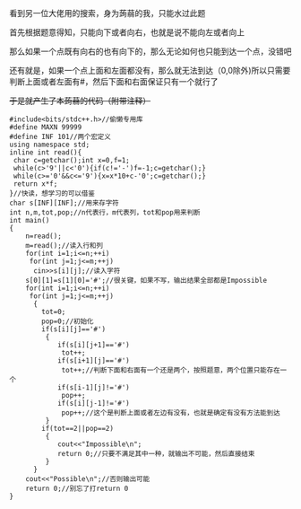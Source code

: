 看到另一位大佬用的搜索，身为蒟蒻的我，只能水过此题

首先根据题意得知，只能向下或者向右，也就是说不能向左或者向上

那么如果一个点既有向右的也有向下的，那么无论如何也只能到达一个点，没错吧

还有就是，如果一个点上面和左面都没有，那么就无法到达（0,0除外)所以只需要判断上面或者左面有#，然后下面和右面保证只有一个就行了

~~于是就产生了本蒟蒻的代码（附带注释）~~

```
#include<bits/stdc++.h>//偷懒专用库 
#define MAXN 99999
#define INF 101//两个宏定义 
using namespace std;
inline int read(){
 char c=getchar();int x=0,f=1;
 while(c>'9'||c<'0'){if(c!='-')f=-1;c=getchar();}
 while(c>='0'&&c<='9'){x=x*10+c-'0';c=getchar();}
 return x*f;
}//快读，想学习的可以借鉴 
char s[INF][INF];//用来存字符 
int n,m,tot,pop;//n代表行，m代表列，tot和pop用来判断 
int main()
{
    n=read();
    m=read();//读入行和列 
    for(int i=1;i<=n;++i)
     for(int j=1;j<=m;++j)
      cin>>s[i][j];//读入字符 
    s[0][1]=s[1][0]='#';//很关键，如果不写，输出结果全部都是Impossible 
    for(int i=1;i<=n;++i)
     for(int j=1;j<=m;++j)
      {
      	tot=0;
      	pop=0;//初始化 
      	if(s[i][j]=='#')
      	 {
      	 	if(s[i][j+1]=='#')
      	 	 tot++;
      	 	if(s[i+1][j]=='#')
      	 	 tot++;//判断下面和右面有一个还是两个，按照题意，两个位置只能存在一个 
      	 	if(s[i-1][j]!='#')
      	 	 pop++;
      	 	if(s[i][j-1]!='#')
      	 	 pop++;//这个是判断上面或者左边有没有，也就是确定有没有方法能到达 
         }
        if(tot==2||pop==2)
         {
         	cout<<"Impossible\n";
         	return 0;//只要不满足其中一种，就输出不可能，然后直接结束 
         }
      }
    cout<<"Possible\n";//否则输出可能 
    return 0;//别忘了打return 0 
}
```
